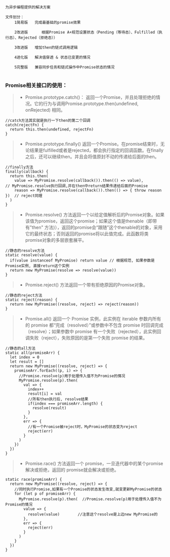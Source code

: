 ```
为异步编程提供的解决方案

文件划分：
	1简易版   完成最基础的promise效果

	2改进版	  根据Promise A+规范设置状态（Pending（等待态）、Fulfilled（执行态）、Rejected（拒绝态））

	3改进版   增加then的链式调用逻辑
	
	4进化版   解决值穿透 & 状态已变更的情况

	5完整版   兼容同步任务和链式操作中Promise状态的情况


```



### Promise相关接口的使用：

>* Promise.prototype.catch()：
返回一个Promise，并且处理拒绝的情况。它的行为与调用Promise.prototype.then(undefined, onRejected) 相同。
```
//catch方法其实就是执行一下then的第二个回调
catch(rejectFn) {
  return this.then(undefined, rejectFn)
}
```

>* Promise.prototype.finally()
返回一个Promise。在promise结束时，无论结果是fulfilled或者是rejected，都会执行指定的回调函数。在finally之后，还可以继续then。并且会将值原封不动的传递给后面的then。
```
//finally方法
finally(callback) {
  return this.then(
    value => MyPromise.resolve(callback()).then(() => value),             // MyPromise.resolve执行回调,并在then中return结果传递给后面的Promise
    reason => MyPromise.resolve(callback()).then(() => { throw reason })  // reject同理
  )
}
```

>* Promise.resolve()
方法返回一个以给定值解析后的Promise对象。如果该值为promise，返回这个promise；如果这个值是thenable（即带有"then" 方法)），返回的promise会“跟随”这个thenable的对象，采用它的最终状态；否则返回的promise将以此值完成。此函数将类promise对象的多层嵌套展平。
```
//静态的resolve方法
static resolve(value) {
  if(value instanceof MyPromise) return value // 根据规范, 如果参数是Promise实例, 直接return这个实例
  return new MyPromise(resolve => resolve(value))
}
```

>* Promise.reject()
方法返回一个带有拒绝原因的Promise对象。
```
//静态的reject方法
static reject(reason) {
  return new MyPromise((resolve, reject) => reject(reason))
}
```

>* Promise.all()
返回一个 Promise 实例，此实例在 iterable 参数内所有的 promise 都“完成（resolved）”或参数中不包含 promise 时回调完成（resolve）；如果参数中  promise 有一个失败（rejected），此实例回调失败（reject），失败原因的是第一个失败 promise 的结果。
```
//静态的all方法
static all(promiseArr) {
  let index = 0
  let result = []
  return new MyPromise((resolve, reject) => {
    promiseArr.forEach((p, i) => {
      //Promise.resolve(p)用于处理传入值不为Promise的情况
      MyPromise.resolve(p).then(
        val => {
          index++
          result[i] = val
          //所有then执行后, resolve结果
          if(index === promiseArr.length) {
            resolve(result)
          }
        },
        err => {
          //有一个Promise被reject时，MyPromise的状态变为reject
          reject(err)
        }
      )
    })
  })
}

```

>* Promise.race()
方法返回一个 promise，一旦迭代器中的某个promise解决或拒绝，返回的 promise就会解决或拒绝。
```
static race(promiseArr) {
  return new MyPromise((resolve, reject) => {
    //同时执行Promise,如果有一个Promise的状态发生改变,就变更新MyPromise的状态
    for (let p of promiseArr) {
      MyPromise.resolve(p).then(  //Promise.resolve(p)用于处理传入值不为Promise的情况
        value => {
          resolve(value)        //注意这个resolve是上边new MyPromise的
        },
        err => {
          reject(err)
        }
      )
    }
  })
}

```


